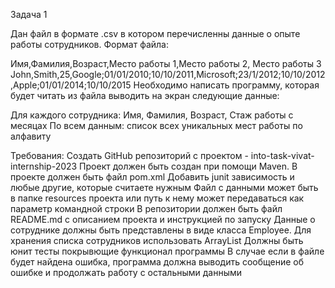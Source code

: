 Задача 1

Дан файл в формате .csv в котором перечисленны данные о опыте работы сотрудников. Формат файла:

Имя,Фамилия,Возраст,Место работы 1,Место работы 2, Место работы 3
John,Smith,25,Google;01/01/2010;10/10/2011,Microsoft;23/1/2012;10/10/2012,Apple;01/01/2014;10/10/2015
Необходимо написать программу, которая будет читать из файла выводить на экран следующие данные:

Для каждого сотрудника: Имя, Фамилия, Возраст, Стаж работы с месяцах
По всем данным: список всех уникальных мест работы по алфавиту

Требования:
Создать GitHub репозиторий с проектом - into-task-vivat-internship-2023
Проект должен быть создан при помощи Maven.
В проекте должен быть файл pom.xml
Добавить junit зависимость и любые другие, которые считаете нужным
Файл с данными может быть в папке resources проекта или путь к нему может передаваться как параметр командной строки
В репозитории должен быть файл README.md с описанием проекта и инструкцией по запуску
Данные о сотруднике должны быть представлены в виде класса Employee. Для хранения списка сотрудников использовать ArrayList
Должны быть юнит тесты покрывющие функционал программы
В случае если в файле будет найдена ошибка, программа должна выводить сообщение об ошибке и продолжать работу с остальными данными